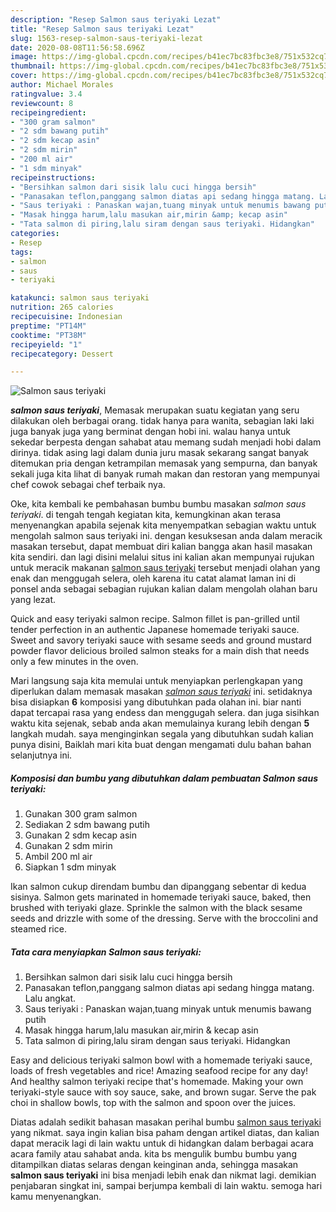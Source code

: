 ```yaml
---
description: "Resep Salmon saus teriyaki Lezat"
title: "Resep Salmon saus teriyaki Lezat"
slug: 1563-resep-salmon-saus-teriyaki-lezat
date: 2020-08-08T11:56:58.696Z
image: https://img-global.cpcdn.com/recipes/b41ec7bc83fbc3e8/751x532cq70/salmon-saus-teriyaki-foto-resep-utama.jpg
thumbnail: https://img-global.cpcdn.com/recipes/b41ec7bc83fbc3e8/751x532cq70/salmon-saus-teriyaki-foto-resep-utama.jpg
cover: https://img-global.cpcdn.com/recipes/b41ec7bc83fbc3e8/751x532cq70/salmon-saus-teriyaki-foto-resep-utama.jpg
author: Michael Morales
ratingvalue: 3.4
reviewcount: 8
recipeingredient:
- "300 gram salmon"
- "2 sdm bawang putih"
- "2 sdm kecap asin"
- "2 sdm mirin"
- "200 ml air"
- "1 sdm minyak"
recipeinstructions:
- "Bersihkan salmon dari sisik lalu cuci hingga bersih"
- "Panasakan teflon,panggang salmon diatas api sedang hingga matang. Lalu angkat."
- "Saus teriyaki : Panaskan wajan,tuang minyak untuk menumis bawang putih"
- "Masak hingga harum,lalu masukan air,mirin &amp; kecap asin"
- "Tata salmon di piring,lalu siram dengan saus teriyaki. Hidangkan"
categories:
- Resep
tags:
- salmon
- saus
- teriyaki

katakunci: salmon saus teriyaki 
nutrition: 265 calories
recipecuisine: Indonesian
preptime: "PT14M"
cooktime: "PT38M"
recipeyield: "1"
recipecategory: Dessert

---
```



![Salmon saus teriyaki](https://img-global.cpcdn.com/recipes/b41ec7bc83fbc3e8/751x532cq70/salmon-saus-teriyaki-foto-resep-utama.jpg)

<b><i>salmon saus teriyaki</i></b>, Memasak merupakan suatu kegiatan yang seru dilakukan oleh berbagai orang. tidak hanya para wanita, sebagian laki laki juga banyak juga yang berminat dengan hobi ini. walau hanya untuk sekedar berpesta dengan sahabat atau memang sudah menjadi hobi dalam dirinya. tidak asing lagi dalam dunia juru masak sekarang sangat banyak ditemukan pria dengan ketrampilan memasak yang sempurna, dan banyak sekali juga kita lihat di banyak rumah makan dan restoran yang mempunyai chef cowok sebagai chef terbaik nya.

Oke, kita kembali ke pembahasan bumbu bumbu masakan <i>salmon saus teriyaki</i>. di tengah tengah kegiatan kita, kemungkinan akan terasa menyenangkan apabila sejenak kita menyempatkan sebagian waktu untuk mengolah salmon saus teriyaki ini. dengan kesuksesan anda dalam meracik masakan tersebut, dapat membuat diri kalian bangga akan hasil masakan kita sendiri. dan lagi disini melalui situs ini kalian akan mempunyai rujukan untuk meracik makanan <u>salmon saus teriyaki</u> tersebut menjadi olahan yang enak dan menggugah selera, oleh karena itu catat alamat laman ini di ponsel anda sebagai sebagian rujukan kalian dalam mengolah olahan baru yang lezat.

Quick and easy teriyaki salmon recipe. Salmon fillet is pan-grilled until tender perfection in an authentic Japanese homemade teriyaki sauce. Sweet and savory teriyaki sauce with sesame seeds and ground mustard powder flavor delicious broiled salmon steaks for a main dish that needs only a few minutes in the oven.


Mari langsung saja kita memulai untuk menyiapkan perlengkapan yang diperlukan dalam memasak masakan <u><i>salmon saus teriyaki</i></u> ini. setidaknya bisa disiapkan <b>6</b> komposisi yang dibutuhkan pada olahan ini. biar nanti dapat tercapai rasa yang endess dan menggugah selera. dan juga sisihkan waktu kita sejenak, sebab anda akan memulainya kurang lebih dengan <b>5</b> langkah mudah. saya menginginkan segala yang dibutuhkan sudah kalian punya disini, Baiklah mari kita buat dengan mengamati dulu bahan bahan selanjutnya ini.

<!--inarticleads1-->

##### Komposisi dan bumbu yang dibutuhkan dalam pembuatan Salmon saus teriyaki:

1. Gunakan 300 gram salmon
1. Sediakan 2 sdm bawang putih
1. Gunakan 2 sdm kecap asin
1. Gunakan 2 sdm mirin
1. Ambil 200 ml air
1. Siapkan 1 sdm minyak


Ikan salmon cukup direndam bumbu dan dipanggang sebentar di kedua sisinya. Salmon gets marinated in homemade teriyaki sauce, baked, then brushed with teriyaki glaze. Sprinkle the salmon with the black sesame seeds and drizzle with some of the dressing. Serve with the broccolini and steamed rice. 

<!--inarticleads2-->

##### Tata cara menyiapkan Salmon saus teriyaki:

1. Bersihkan salmon dari sisik lalu cuci hingga bersih
1. Panasakan teflon,panggang salmon diatas api sedang hingga matang. Lalu angkat.
1. Saus teriyaki : Panaskan wajan,tuang minyak untuk menumis bawang putih
1. Masak hingga harum,lalu masukan air,mirin &amp; kecap asin
1. Tata salmon di piring,lalu siram dengan saus teriyaki. Hidangkan


Easy and delicious teriyaki salmon bowl with a homemade teriyaki sauce, loads of fresh vegetables and rice! Amazing seafood recipe for any day! And healthy salmon teriyaki recipe that&#39;s homemade. Making your own teriyaki-style sauce with soy sauce, sake, and brown sugar. Serve the pak choi in shallow bowls, top with the salmon and spoon over the juices. 

Diatas adalah sedikit bahasan masakan perihal bumbu <u>salmon saus teriyaki</u> yang nikmat. saya ingin kalian bisa paham dengan artikel diatas, dan kalian dapat meracik lagi di lain waktu untuk di hidangkan dalam berbagai acara acara family atau sahabat anda. kita bs mengulik bumbu bumbu yang ditampilkan diatas selaras dengan keinginan anda, sehingga masakan <b>salmon saus teriyaki</b> ini bisa menjadi lebih enak dan nikmat lagi. demikian penjabaran singkat ini, sampai berjumpa kembali di lain waktu. semoga hari kamu menyenangkan.

